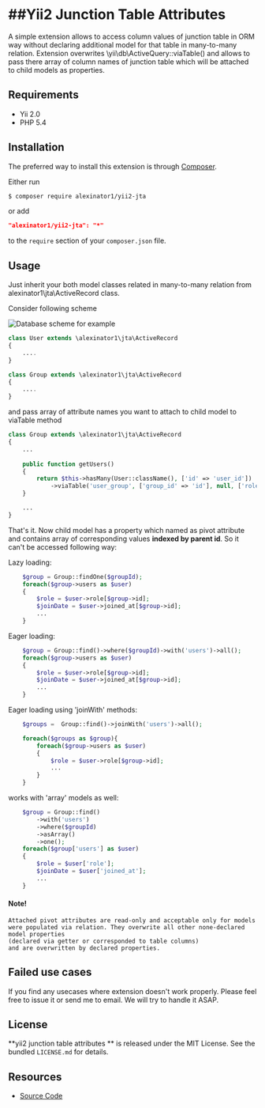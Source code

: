 ##Yii2 Junction Table Attributes 
=================
A simple extension allows to access column values of junction table in ORM way without declaring additional model for that table in many-to-many relation.
Extension overwrites \yii\db\ActiveQuery::viaTable() and  allows to pass there array of column names of junction table
which will be attached to child models as properties. 


## Requirements

- Yii 2.0
- PHP 5.4

## Installation

The preferred way to install this extension is through [Composer](http://getcomposer.org/).

Either run


```bash
$ composer require alexinator1/yii2-jta
```

or add

```json
"alexinator1/yii2-jta": "*"
```

to the `require` section of your `composer.json` file.


## Usage

Just inherit your both model classes related in many-to-many relation from alexinator1\jta\ActiveRecord class.

Consider following scheme

![Database scheme for example](https://cloud.githubusercontent.com/assets/1975274/14590078/a2b66f8c-04fa-11e6-9b64-b861b430de7e.png)



```php
class User extends \alexinator1\jta\ActiveRecord
{
    ....
}
```


```php
class Group extends \alexinator1\jta\ActiveRecord
{
    ....
}
```

and pass array of attribute names you want to attach to child model to viaTable method


```php
class Group extends \alexinator1\jta\ActiveRecord
{
    ...
    
    public function getUsers()
    {
        return $this->hasMany(User::className(), ['id' => 'user_id'])
            ->viaTable('user_group', ['group_id' => 'id'], null, ['role', 'joined_at']);
    }

    ...
}
```

That's it. Now child model has a property which named as pivot attribute and contains array of corresponding values **indexed by parent id**.
So it can't be accessed following way:

Lazy loading:

```php
    $group = Group::findOne($groupId);
    foreach($group->users as $user)
    {
        $role = $user->role[$group->id];
        $joinDate = $user->joined_at[$group->id];
        ...
    }
```

Eager loading:

```php
    $group = Group::find()->where($groupId)->with('users')->all();
    foreach($group->users as $user)
    {
        $role = $user->role[$group->id];
        $joinDate = $user->joined_at[$group->id];
        ...
    }
```


Eager loading using 'joinWith' methods:

```php
    $groups =  Group::find()->joinWith('users')->all();

    foreach($groups as $group){
        foreach($group->users as $user)
        {
            $role = $user->role[$group->id];
            ...
        }
    }
```


works with 'array' models as well:

```php
    $group = Group::find()
        ->with('users')
        ->where($groupId)
        ->asArray()
        ->one();
    foreach($group['users'] as $user)
    {
        $role = $user['role'];
        $joinDate = $user['joined_at'];
        ...
    }
```




#### Note!
```
Attached pivot attributes are read-only and acceptable only for models 
were populated via relation. They overwrite all other none-declared model properties
(declared via getter or corresponded to table columns)
and are overwritten by declared properties.
```



## Failed use cases 

If you find any usecases where extension doesn't  work properly. Please feel free to issue it or send me to email.
We will try to handle it ASAP.


## License

**yii2 junction table attributes ** is released under the MIT License. See the bundled `LICENSE.md` for details.


## Resources

- [Source Code](https://github.com/alexinator1/yii2-jta)

